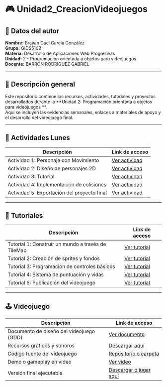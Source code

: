 # 🎮 Unidad2_CreacionVideojuegos

## 👤 Datos del autor
**Nombre:** Brayan Gael García González  
**Grupo:** GIDS5102  
**Materia:** Desarrollo de Aplicaciones Web Progresivas  
**Unidad:** 2 - Programación orientada a objetos para videojuegos  
**Docente:** BARRON RODRIGUEZ GABRIEL

---

## 📘 Descripción general
Este repositorio contiene los recursos, actividades, tutoriales y proyectos desarrollados durante la **Unidad 2: Programación orientada a objetos para videojuegos  **.  
Aquí se incluyen las evidencias semanales, enlaces a materiales de apoyo y el desarrollo del videojuego final.

---

## 📅 Actividades Lunes

| **Descripción** | **Link de acceso** |
|------------------|--------------------|
| Actividad 1: Personaje con Movimiento | [Ver actividad](#) |
| Actividad 2: Diseño de personajes 2D | [Ver actividad](#) |
| Actividad 3: Tutorial  | [Ver actividad](#) |
| Actividad 4: Implementación de colisiones | [Ver actividad](#) |
| Actividad 5: Exportación del proyecto final | [Ver actividad](#) |

---

## 🎥 Tutoriales

| **Descripción** | **Link de acceso** |
|------------------|--------------------|
| Tutorial 1: Construir un mundo a través de TileMap| [Ver tutorial](#https://docs.google.com/document/d/1sHsoZT6sYddfBfE6Hakl_1MfwGJTQMhN/edit?usp=sharing&ouid=111606551767312159721&rtpof=true&sd=true) |
| Tutorial 2: Creación de sprites y fondos | [Ver tutorial](#) |
| Tutorial 3: Programación de controles básicos | [Ver tutorial](#) |
| Tutorial 4: Sistema de puntuación y vidas | [Ver tutorial](#) |
| Tutorial 5: Publicación del videojuego | [Ver tutorial](#) |

---

## 🕹️ Videojuego

| **Descripción** | **Link de acceso** |
|------------------|--------------------|
| Documento de diseño del videojuego (GDD) | [Ver documento](#) |
| Recursos gráficos y sonoros | [Descargar aquí](#) |
| Código fuente del videojuego | [Repositorio o carpeta](#) |
| Demo o gameplay en video | [Ver video](#) |
| Versión final ejecutable | [Descargar o jugar aquí](#) |

